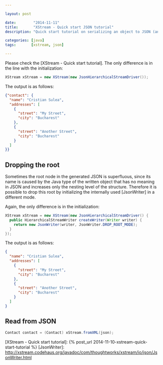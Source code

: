 ```yaml
---

layout: post

date:        "2014-11-11"
title:       "XStream - Quick start JSON tutorial"
description: "Quick start tutorial on serializing an object to JSON (and deserializing back from JSON) using XStream, a simple java library."

categories: [java]
tags:       [xstream, json]

---
```



Please check the [XStream - Quick start tutorial].
The only difference is in the line with the initialization:


```java
XStream xStream = new XStream(new JsonHierarchicalStreamDriver());
```

The output is as follows:

```json
{"contact": {
  "name": "Cristian Sulea",
  "addresses": [
    {
      "street": "My Street",
      "city": "Bucharest"
    },
    {
      "street": "Another Street",
      "city": "Bucharest"
    }
  ]
}}
```


## Dropping the root

Sometimes the root node in the generated JSON is superfluous, since its name is caused by the Java type of the written object that has no meaning in JSON and increases only the nesting level of the structure.
Therefore it is possible to drop this root by initializing the internally used [JsonWriter] in a different mode.

Again, the only difference is in the initialization:

```java
XStream xStream = new XStream(new JsonHierarchicalStreamDriver() {
  public HierarchicalStreamWriter createWriter(Writer writer) {
    return new JsonWriter(writer, JsonWriter.DROP_ROOT_MODE);
  }
});
```

The output is as follows:

```json
{
  "name": "Cristian Sulea",
  "addresses": [
    {
      "street": "My Street",
      "city": "Bucharest"
    },
    {
      "street": "Another Street",
      "city": "Bucharest"
    }
  ]
}
```


## Read from JSON

```java
Contact contact = (Contact) xStream.fromXML(json);
```

[XStream - Quick start tutorial]: {% post_url 2014-11-10-xstream-quick-start-tutorial %}
[JsonWriter]:                     http://xstream.codehaus.org/javadoc/com/thoughtworks/xstream/io/json/JsonWriter.html